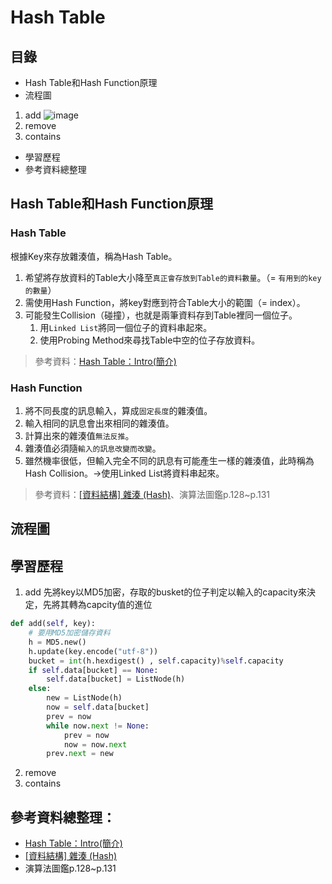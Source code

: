 # Hash Table
## 目錄
* Hash Table和Hash Function原理
* 流程圖
1. add
![image](https://images.plurk.com/65IY93Bgwzv6AAXKyQdisK.png)
2. remove
3. contains
* 學習歷程
* 參考資料總整理
## Hash Table和Hash Function原理
### Hash Table
根據Key來存放雜湊值，稱為Hash Table。
1. 希望將存放資料的Table大小降至`真正會存放到Table的資料數量`。（= `有用到的key的數量`）
2. 需使用Hash Function，將key對應到符合Table大小的範圍（= index）。
3. 可能發生Collision（碰撞），也就是兩筆資料存到Table裡同一個位子。
   1. 用`Linked List`將同一個位子的資料串起來。
   2. 使用Probing Method來尋找Table中空的位子存放資料。
> 參考資料：[Hash Table：Intro(簡介)](http://alrightchiu.github.io/SecondRound/hash-tableintrojian-jie.html)
### Hash Function
1. 將不同長度的訊息輸入，算成`固定長度`的雜湊值。
2. 輸入相同的訊息會出來相同的雜湊值。
3. 計算出來的雜湊值`無法反推`。
4. 雜湊值必須隨`輸入的訊息改變而改變`。
5. 雖然機率很低，但輸入完全不同的訊息有可能產生一樣的雜湊值，此時稱為Hash Collision。→使用Linked List將資料串起來。
> 參考資料：[[資料結構] 雜湊 (Hash)](https://ithelp.ithome.com.tw/articles/10208884)、演算法圖鑑p.128~p.131
## 流程圖
## 學習歷程
1. add
先將key以MD5加密，存取的busket的位子判定以輸入的capacity來決定，先將其轉為capcity值的進位
```Python
def add(self, key):
    # 要用MD5加密儲存資料
    h = MD5.new()
    h.update(key.encode("utf-8"))
    bucket = int(h.hexdigest() , self.capacity)%self.capacity
    if self.data[bucket] == None:
        self.data[bucket] = ListNode(h)
    else:
        new = ListNode(h)
        now = self.data[bucket]
        prev = now
        while now.next != None:
            prev = now
            now = now.next
        prev.next = new
```
2. remove
3. contains

## 參考資料總整理：
* [Hash Table：Intro(簡介)](http://alrightchiu.github.io/SecondRound/hash-tableintrojian-jie.html)
* [[資料結構] 雜湊 (Hash)](https://ithelp.ithome.com.tw/articles/10208884)
* 演算法圖鑑p.128~p.131
